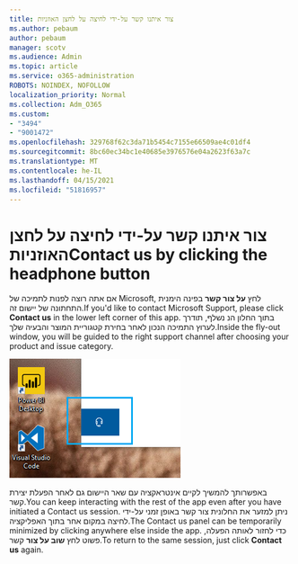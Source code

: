 ```yaml
---
title: צור איתנו קשר על-ידי לחיצה על לחצן האוזניות
ms.author: pebaum
author: pebaum
manager: scotv
ms.audience: Admin
ms.topic: article
ms.service: o365-administration
ROBOTS: NOINDEX, NOFOLLOW
localization_priority: Normal
ms.collection: Adm_O365
ms.custom:
- "3494"
- "9001472"
ms.openlocfilehash: 329768f62c3da71b5454c7155e66509ae4c01df4
ms.sourcegitcommit: 8bc60ec34bc1e40685e3976576e04a2623f63a7c
ms.translationtype: MT
ms.contentlocale: he-IL
ms.lasthandoff: 04/15/2021
ms.locfileid: "51816957"
---
```

# <a name="contact-us-by-clicking-the-headphone-button"></a><span data-ttu-id="50dd9-102">צור איתנו קשר על-ידי לחיצה על לחצן האוזניות</span><span class="sxs-lookup"><span data-stu-id="50dd9-102">Contact us by clicking the headphone button</span></span>

<span data-ttu-id="50dd9-103">אם אתה רוצה לפנות לתמיכה של Microsoft, לחץ **על צור קשר** בפינה הימנית התחתונה של יישום זה.</span><span class="sxs-lookup"><span data-stu-id="50dd9-103">If you'd like to contact Microsoft Support, please click **Contact us** in the lower left corner of this app.</span></span> <span data-ttu-id="50dd9-104">בתוך החלון הנ נשלף, תודרך לערוץ התמיכה הנכון לאחר בחירת קטגוריית המוצר והבעיה שלך.</span><span class="sxs-lookup"><span data-stu-id="50dd9-104">Inside the fly-out window, you will be guided to the right support channel after choosing your product and issue category.</span></span>

![פנה אלינו על-ידי לחיצה על סמל האוזניות.](media/contact-us-headphone-icon.png)

<span data-ttu-id="50dd9-106">באפשרותך להמשיך לקיים אינטראקציה עם שאר היישום גם לאחר הפעלת יצירת קשר.</span><span class="sxs-lookup"><span data-stu-id="50dd9-106">You can keep interacting with the rest of the app even after you have initiated a Contact us session.</span></span> <span data-ttu-id="50dd9-107">ניתן למזער את החלונית צור קשר באופן זמני על-ידי לחיצה במקום אחר בתוך האפליקציה.</span><span class="sxs-lookup"><span data-stu-id="50dd9-107">The Contact us panel can be temporarily minimized by clicking anywhere else inside the app.</span></span> <span data-ttu-id="50dd9-108">כדי לחזור לאותה הפעלה, פשוט לחץ **שוב על צור** קשר.</span><span class="sxs-lookup"><span data-stu-id="50dd9-108">To return to the same session, just click **Contact us** again.</span></span>
